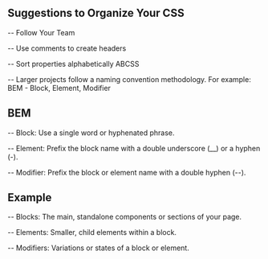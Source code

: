 ## Suggestions to Organize Your CSS

-- Follow Your Team

-- Use comments to create headers

-- Sort properties alphabetically ABCSS

-- Larger projects follow a naming convention methodology. For example: BEM - Block, Element, Modifier

## BEM

-- Block: Use a single word or hyphenated phrase.

-- Element: Prefix the block name with a double underscore (\_\_) or a hyphen (-).

-- Modifier: Prefix the block or element name with a double hyphen (--).

## Example

-- Blocks: The main, standalone components or sections of your page.

-- Elements: Smaller, child elements within a block.

-- Modifiers: Variations or states of a block or element.

